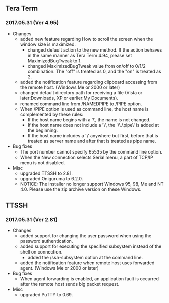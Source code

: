 ## Tera Term
### 2017.05.31 (Ver 4.95)

 * Changes
   * added new feature regarding How to scroll the screen when the window size is maximized.
     * changed default action to the new method. If the action behaves in the same manner as Tera Term 4.94, please set MaximizedBugTweak to 1.
     * changed MaximizedBugTweak value from on/off to 0/1/2 combination. The "off" is treated as 0, and the "on" is treated as 2.
   * added the notification feature regarding clipboard accessing from the remote host. (Windows Me or 2000 or later)
   * changed default directory path for receiving a file (Vista or later:Downloads, XP or earlier:My Documents).
   * renamed command line from /NAMEDPIPE to /PIPE option.
   * When /PIPE option is used as command line, the host name is complemented by these rules:
     * If the host name begins with a '\\', the name is not changed.
     * If the host name does not include a '\\', the '\\\\.\\pipe\\' is added at the beginning.
     * If the host name includes a '\\' anywhere but first, before that is treated as server name and after that is treated as pipe name.
 * Bug fixes
   * The port number cannot specify 65535 by the command line option.
   * When the New connection selects Serial menu, a part of TCP/IP menu is not disabled.
 * Misc
   * upgraded TTSSH to 2.81.
   * upgraded Oniguruma to 6.2.0.
   * NOTICE: The installer no longer support Windows 95, 98, Me and NT 4.0. Please use the zip archive version on these Windows.

## TTSSH
### 2017.05.31 (Ver 2.81)

 * Changes
   * added support for changing the user password when using the password authentication.
   * added support for executing the specified subsystem instead of the shell on connection.
     * added the /ssh-subsystem option at the command line.
   * added the notification feature when remote host uses forwarded agent. (Windows Me or 2000 or later)
 * Bug fixes
   * When agent forwarding is enabled, an application fault is occurred after the remote host sends big packet request.
 * Misc
   * upgraded PuTTY to 0.69.

